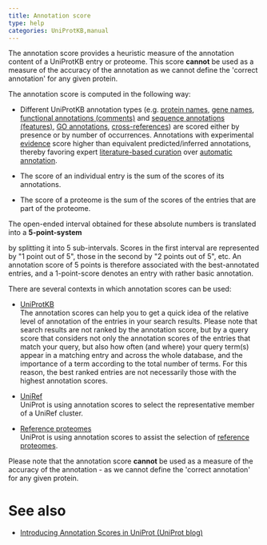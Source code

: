```yaml
---
title: Annotation score
type: help
categories: UniProtKB,manual
---
```


The annotation score provides a heuristic measure of the annotation content of a UniProtKB entry or proteome. This score **cannot** be used as a measure of the accuracy of the annotation as we cannot define the 'correct annotation' for any given protein.

The annotation score is computed in the following way:

- Different UniProtKB annotation types (e.g. [protein names](https://www.uniprot.org/help/protein_names), [gene names](https://www.uniprot.org/help/gene_name), [functional annotations (comments)](https://www.uniprot.org/help/general_annotation) and [sequence annotations (features)](https://www.uniprot.org/help/sequence_annotation), [GO annotations](https://www.uniprot.org/help/gene-ontology), [cross-references](https://www.uniprot.org/help/cross_references_section)) are scored either by presence or by number of occurrences. Annotations with experimental [evidence](https://www.uniprot.org/help/evidences) score higher than equivalent predicted/inferred annotations, thereby favoring expert [literature-based curation](https://www.uniprot.org/help/biocuration) over [automatic annotation](https://www.uniprot.org/help/automatic_annotation).

- The score of an individual entry is the sum of the scores of its annotations.

- The score of a proteome is the sum of the scores of the entries that are part of the proteome.

The open-ended interval obtained for these absolute numbers is translated into a **5-point-system**

by splitting it into 5 sub-intervals. Scores in the first interval are represented by "1 point out of 5", those in the second by "2 points out of 5", etc. An annotation score of 5 points is therefore associated with the best-annotated entries, and a 1-point-score denotes an entry with rather basic annotation.

There are several contexts in which annotation scores can be used:

- [UniProtKB](https://www.uniprot.org/help/uniprotkb)  
  The annotation scores can help you to get a quick idea of the relative level of annotation of the entries in your search results. Please note that search results are not ranked by the annotation score, but by a query score that considers not only the annotation scores of the entries that match your query, but also how often (and where) your query term(s) appear in a matching entry and across the whole database, and the importance of a term according to the total number of terms. For this reason, the best ranked entries are not necessarily those with the highest annotation scores.

- [UniRef](https://www.uniprot.org/help/uniref)  
  UniProt is using annotation scores to select the representative member of a UniRef cluster.

- [Reference proteomes](https://www.uniprot.org/proteomes)  
  UniProt is using annotation scores to assist the selection of [reference proteomes](https://www.uniprot.org/proteomes).

Please note that the annotation score **cannot** be used as a measure of the accuracy of the annotation - as we cannot define the 'correct annotation' for any given protein.

# See also

- [Introducing Annotation Scores in UniProt (UniProt blog)](https://insideuniprot.blogspot.com/2014/10/)
